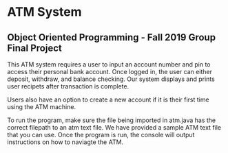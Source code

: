 # ATM System

## Object Oriented Programming - Fall 2019 Group Final Project

This ATM system requires a user to input an account number and pin to access their personal bank account. Once logged in, the user can either deposit, withdraw, and balance checking. Our system displays and prints user recipets after transaction is complete. 

Users also have an option to create a new account if it is their first time using the ATM machine. 

To run the program, make sure the file being imported in atm.java has the correct filepath to an atm text file. We have provided a sample ATM text file that you can use. Once the program is run, the console will output instructions on how to naviagte the ATM.
